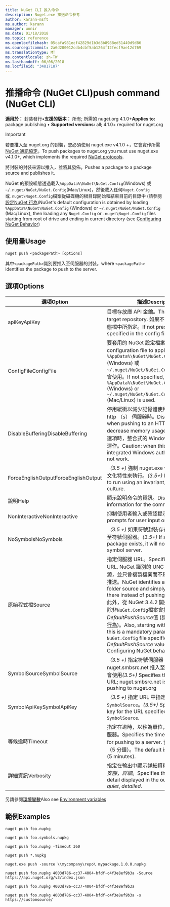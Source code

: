 ```yaml
---
title: NuGet CLI 推入命令
description: Nuget.exe 推送命令參考
author: karann-msft
ms.author: karann
manager: unnir
ms.date: 01/18/2018
ms.topic: reference
ms.openlocfilehash: 05cafa981ecf42829d1b3d8b8988ed51449d9d86
ms.sourcegitcommit: 2a6d200012cdb4cbf5ab1264f12fecf9ae12d769
ms.translationtype: MT
ms.contentlocale: zh-TW
ms.lasthandoff: 06/06/2018
ms.locfileid: "34817187"
---
```

# <a name="push-command-nuget-cli"></a><span data-ttu-id="f9183-103">推播命令 (NuGet CLI)</span><span class="sxs-lookup"><span data-stu-id="f9183-103">push command (NuGet CLI)</span></span>

<span data-ttu-id="f9183-104">**適用於：** 封裝發行&bullet;**支援的版本：** 所有; 所需的 nuget.org 4.1.0+</span><span class="sxs-lookup"><span data-stu-id="f9183-104">**Applies to:** package publishing &bullet; **Supported versions:** all; 4.1.0+ required for nuget.org</span></span>

> [!Important]
> <span data-ttu-id="f9183-105">若要推入至 nuget.org 的封裝，您必須使用 nuget.exe v4.1.0 +，它會實作所需[NuGet 通訊協定](../api/nuget-protocols.md)。</span><span class="sxs-lookup"><span data-stu-id="f9183-105">To push packages to nuget.org you must use nuget.exe v4.1.0+, which implements the required [NuGet protocols](../api/nuget-protocols.md).</span></span>

<span data-ttu-id="f9183-106">將封裝的封裝來源以推入，並將其發佈。</span><span class="sxs-lookup"><span data-stu-id="f9183-106">Pushes a package to a package source and publishes it.</span></span>

<span data-ttu-id="f9183-107">NuGet 的預設組態透過載入`%AppData%\NuGet\NuGet.Config`(Windows) 或`~/.nuget/NuGet/NuGet.Config`(Mac/Linux)，然後載入任何`Nuget.Config`或`.nuget\Nuget.Config`檔案從磁碟機的根目錄開始和結束目前的目錄中 (請參閱[設定NuGet 行為](../consume-packages/configuring-nuget-behavior.md))</span><span class="sxs-lookup"><span data-stu-id="f9183-107">NuGet's default configuration is obtained by loading `%AppData%\NuGet\NuGet.Config` (Windows) or `~/.nuget/NuGet/NuGet.Config` (Mac/Linux), then loading any `Nuget.Config` or `.nuget\Nuget.Config` files starting from root of drive and ending in current directory (see [Configuring NuGet Behavior](../consume-packages/configuring-nuget-behavior.md))</span></span>

## <a name="usage"></a><span data-ttu-id="f9183-108">使用量</span><span class="sxs-lookup"><span data-stu-id="f9183-108">Usage</span></span>

```cli
nuget push <packagePath> [options]
```

<span data-ttu-id="f9183-109">其中`<packagePath>`識別要推入至伺服器的封裝。</span><span class="sxs-lookup"><span data-stu-id="f9183-109">where `<packagePath>` identifies the package to push to the server.</span></span>

## <a name="options"></a><span data-ttu-id="f9183-110">選項</span><span class="sxs-lookup"><span data-stu-id="f9183-110">Options</span></span>

| <span data-ttu-id="f9183-111">選項</span><span class="sxs-lookup"><span data-stu-id="f9183-111">Option</span></span> | <span data-ttu-id="f9183-112">描述</span><span class="sxs-lookup"><span data-stu-id="f9183-112">Description</span></span> |
| --- | --- |
| <span data-ttu-id="f9183-113">apiKey</span><span class="sxs-lookup"><span data-stu-id="f9183-113">ApiKey</span></span> | <span data-ttu-id="f9183-114">目標存放庫 API 金鑰。</span><span class="sxs-lookup"><span data-stu-id="f9183-114">The API key for the target repository.</span></span> <span data-ttu-id="f9183-115">如果不存在，則會使用組態檔中所指定。</span><span class="sxs-lookup"><span data-stu-id="f9183-115">If not present,  the one specified in the config file is used.</span></span> |
| <span data-ttu-id="f9183-116">ConfigFile</span><span class="sxs-lookup"><span data-stu-id="f9183-116">ConfigFile</span></span> | <span data-ttu-id="f9183-117">要套用的 NuGet 設定檔案。</span><span class="sxs-lookup"><span data-stu-id="f9183-117">The NuGet configuration file to apply.</span></span> <span data-ttu-id="f9183-118">如果未指定， `%AppData%\NuGet\NuGet.Config` (Windows) 或`~/.nuget/NuGet/NuGet.Config`(Mac/Linux) 會使用。</span><span class="sxs-lookup"><span data-stu-id="f9183-118">If not specified, `%AppData%\NuGet\NuGet.Config` (Windows) or `~/.nuget/NuGet/NuGet.Config` (Mac/Linux) is used.</span></span>|
| <span data-ttu-id="f9183-119">DisableBuffering</span><span class="sxs-lookup"><span data-stu-id="f9183-119">DisableBuffering</span></span> | <span data-ttu-id="f9183-120">停用緩衝以減少記憶體使用方式的推入至 http （s） 伺服器時。</span><span class="sxs-lookup"><span data-stu-id="f9183-120">Disables buffering when pushing to an HTTP(s) server to decrease memory usages.</span></span> <span data-ttu-id="f9183-121">注意： 使用此選項時，整合式的 Windows 驗證可能無法運作。</span><span class="sxs-lookup"><span data-stu-id="f9183-121">Caution: when this option is used, integrated Windows authentication might not work.</span></span> |
| <span data-ttu-id="f9183-122">ForceEnglishOutput</span><span class="sxs-lookup"><span data-stu-id="f9183-122">ForceEnglishOutput</span></span> | <span data-ttu-id="f9183-123">*（3.5 +)* 強制 nuget.exe 使用不變，英文的文化特性來執行。</span><span class="sxs-lookup"><span data-stu-id="f9183-123">*(3.5+)* Forces nuget.exe to run using an invariant, English-based culture.</span></span> |
| <span data-ttu-id="f9183-124">說明</span><span class="sxs-lookup"><span data-stu-id="f9183-124">Help</span></span> | <span data-ttu-id="f9183-125">顯示說明命令的資訊。</span><span class="sxs-lookup"><span data-stu-id="f9183-125">Displays help information for the command.</span></span> |
| <span data-ttu-id="f9183-126">NonInteractive</span><span class="sxs-lookup"><span data-stu-id="f9183-126">NonInteractive</span></span> | <span data-ttu-id="f9183-127">抑制使用者輸入或確認提示。</span><span class="sxs-lookup"><span data-stu-id="f9183-127">Suppresses prompts for user input or confirmations.</span></span> |
| <span data-ttu-id="f9183-128">NoSymbols</span><span class="sxs-lookup"><span data-stu-id="f9183-128">NoSymbols</span></span> | <span data-ttu-id="f9183-129">*（3.5 +)* 如果符號封裝存在，它將不會發送至符號伺服器。</span><span class="sxs-lookup"><span data-stu-id="f9183-129">*(3.5+)* If a symbols package exists, it will not be pushed to a symbol server.</span></span> |
| <span data-ttu-id="f9183-130">原始程式檔</span><span class="sxs-lookup"><span data-stu-id="f9183-130">Source</span></span> | <span data-ttu-id="f9183-131">指定伺服器 URL。</span><span class="sxs-lookup"><span data-stu-id="f9183-131">Specifies the server URL.</span></span> <span data-ttu-id="f9183-132">NuGet 識別的 UNC 或本機資料夾的來源，並只會複製檔案而不是將它使用 HTTP 推送。</span><span class="sxs-lookup"><span data-stu-id="f9183-132">NuGet identifies a UNC or local folder source and simply copies the file there instead of pushing it using HTTP.</span></span>  <span data-ttu-id="f9183-133">此外，從 NuGet 3.4.2 開始，這是必要參數除非`NuGet.Config`檔案會指定*DefaultPushSource*值 (請參閱[設定 NuGet 行為](../consume-packages/configuring-nuget-behavior.md))。</span><span class="sxs-lookup"><span data-stu-id="f9183-133">Also, starting with NuGet 3.4.2, this is a mandatory parameter unless the `NuGet.Config` file specifies a *DefaultPushSource* value (see [Configuring NuGet behavior](../consume-packages/configuring-nuget-behavior.md)).</span></span> |
| <span data-ttu-id="f9183-134">SymbolSource</span><span class="sxs-lookup"><span data-stu-id="f9183-134">SymbolSource</span></span> | <span data-ttu-id="f9183-135">*（3.5 +)* 指定符號伺服器 URL，當 nuget.smbsrc.net 推入至 nuget.org 時，會使用</span><span class="sxs-lookup"><span data-stu-id="f9183-135">*(3.5+)* Specifies the symbol server URL; nuget.smbsrc.net is used when pushing to nuget.org</span></span> |
| <span data-ttu-id="f9183-136">SymbolApiKey</span><span class="sxs-lookup"><span data-stu-id="f9183-136">SymbolApiKey</span></span> | <span data-ttu-id="f9183-137">*（3.5 +)* 指定 URL 中指定的 API 金鑰`-SymbolSource`。</span><span class="sxs-lookup"><span data-stu-id="f9183-137">*(3.5+)* Specifies the API key for the URL specified in `-SymbolSource`.</span></span> |
| <span data-ttu-id="f9183-138">等候逾時</span><span class="sxs-lookup"><span data-stu-id="f9183-138">Timeout</span></span> | <span data-ttu-id="f9183-139">指定在逾時，以秒為單位，可用於推入到伺服器。</span><span class="sxs-lookup"><span data-stu-id="f9183-139">Specifies the timeout, in seconds, for pushing to a server.</span></span> <span data-ttu-id="f9183-140">預設值是 300 秒 （5 分鐘）。</span><span class="sxs-lookup"><span data-stu-id="f9183-140">The default is 300 seconds (5 minutes).</span></span> |
| <span data-ttu-id="f9183-141">詳細資訊</span><span class="sxs-lookup"><span data-stu-id="f9183-141">Verbosity</span></span> | <span data-ttu-id="f9183-142">指定在輸出中顯示詳細資料的數量：*正常*，*安靜*，*詳細*。</span><span class="sxs-lookup"><span data-stu-id="f9183-142">Specifies the amount of detail displayed in the output: *normal*, *quiet*, *detailed*.</span></span> |

<span data-ttu-id="f9183-143">另請參閱[環境變數](cli-ref-environment-variables.md)</span><span class="sxs-lookup"><span data-stu-id="f9183-143">Also see [Environment variables](cli-ref-environment-variables.md)</span></span>

## <a name="examples"></a><span data-ttu-id="f9183-144">範例</span><span class="sxs-lookup"><span data-stu-id="f9183-144">Examples</span></span>

```cli
nuget push foo.nupkg

nuget push foo.symbols.nupkg

nuget push foo.nupkg -Timeout 360

nuget push *.nupkg

nuget.exe push -source \\mycompany\repo\ mypackage.1.0.0.nupkg

nuget push foo.nupkg 4003d786-cc37-4004-bfdf-c4f3e8ef9b3a -Source https://api.nuget.org/v3/index.json

nuget push foo.nupkg 4003d786-cc37-4004-bfdf-c4f3e8ef9b3a

nuget push foo.nupkg 4003d786-cc37-4004-bfdf-c4f3e8ef9b3a -s https://customsource/
```
